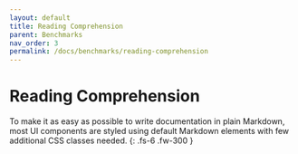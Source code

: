 ```yaml
---
layout: default
title: Reading Comprehension 
parent: Benchmarks
nav_order: 3
permalink: /docs/benchmarks/reading-comprehension
---
```


# Reading Comprehension 

To make it as easy as possible to write documentation in plain Markdown, most UI components are styled using default Markdown elements with few additional CSS classes needed.
{: .fs-6 .fw-300 }
